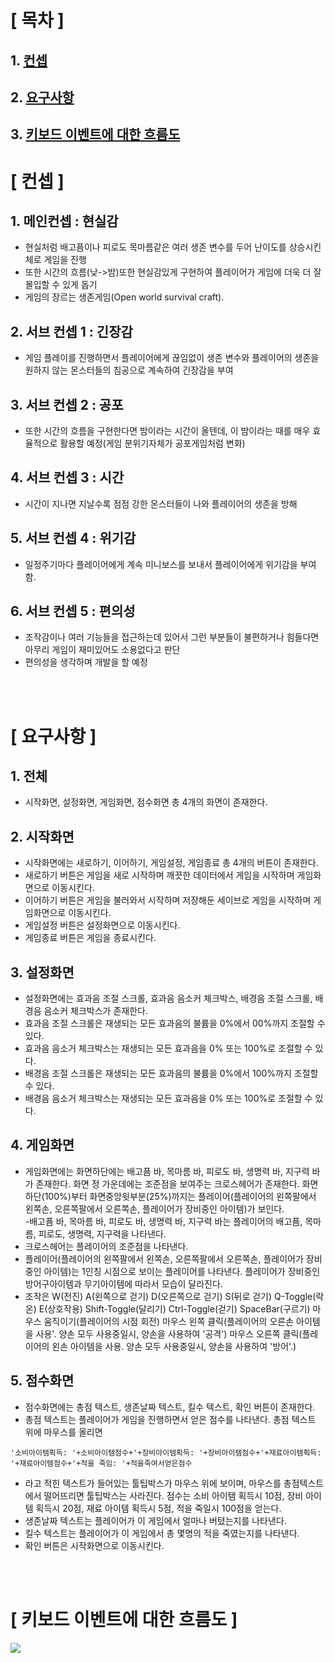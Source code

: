 
# [ 목차 ]
## 1. [컨셉](#1) <br />
## 2. [요구사항](#2) <br />
## 3. [키보드 이벤트에 대한 흐름도](#3) <br />

# [ 컨셉 ] <a name='1'></a>
## 1. 메인컨셉 : 현실감
- 현실처럼 배고픔이나 피로도 목마름같은 여러 생존 변수를 두어
난이도를 상승시킨체로 게임을 진행<br />
- 또한 시간의 흐름(낮->밤)또한 현실감있게 구현하여 플레이어가
게임에 더욱 더 잘 몰입할 수 있게 돕기<br />
- 게임의 장르는 생존게임(Open world survival craft).<br />

## 2. 서브 컨셉 1 : 긴장감
- 게임 플레이를 진행하면서 플레이어에게 끊임없이 생존 변수와
플레이어의 생존을 원하지 않는 몬스터들의 침공으로 계속하여
긴장감을 부여<br />

## 3. 서브 컨셉 2 : 공포
- 또한 시간의 흐름을 구현한다면 밤이라는 시간이 올텐데, 이
밤이라는 때를 매우 효율적으로 활용할 예정(게임 분위기자체가
공포게임처럼 변화)<br />

## 4. 서브 컨셉 3 : 시간
- 시간이 지나면 지날수록 점점 강한 몬스터들이 나와 플레이어의
생존을 방해<br />

## 5. 서브 컨셉 4 : 위기감
- 일정주기마다 플레이어에게 계속 미니보스를 보내서
플레이어에게 위기감을 부여함.<br />

## 6. 서브 컨셉 5 : 편의성
- 조작감이나 여러 기능들을 접근하는데 있어서 그런 부분들이
불편하거나 힘들다면 아무리 게임이 재미있어도 소용없다고
판단<br />
- 편의성을 생각하며 개발을 할 예정<br />


<br><br>
# [ 요구사항 ] <a name='2'></a>

## 1. 전체
- 시작화면, 설정화면, 게임화면, 점수화면 총 4개의 화면이 존재한다.

## 2. 시작화면
- 시작화면에는 새로하기, 이어하기, 게임설정, 게임종료 총 4개의 버튼이 존재한다.<br />
- 새로하기 버튼은 게임을 새로 시작하며 깨끗한 데이터에서 게임을 시작하며 게임화면으로 이동시킨다.<br />
- 이어하기 버튼은 게임을 불러와서 시작하며 저장해둔 세이브로 게임을 시작하며 게임화면으로 이동시킨다.<br />
- 게임설정 버튼은 설정화면으로 이동시킨다.<br />
- 게임종료 버튼은 게임을 종료시킨다.<br />

## 3. 설정화면
- 설정화면에는 효과음 조절 스크롤, 효과음 음소커 체크박스, 배경음 조절 스크롤, 배경음 음소커 체크박스가 존재한다.<br />
- 효과음 조절 스크롤은 재생되는 모든 효과음의 불륨을 0%에서 00%까지 조절할 수 있다.<br />
- 효과음 음소거 체크박스는 재생되는 모든 효과음을 0% 또는 100%로 조절할 수 있다.<br />
- 배경음 조절 스크롤은 재생되는 모든 효과음의 불륨을 0%에서 100%까지 조절할 수 있다.<br />
- 배경음 음소거 체크박스는 재생되는 모든 효과음을 0% 또는 100%로 조절할 수 있다.<br />

## 4. 게임화면
- 게임화면에는 화면하단에는 배고픔 바, 목마름 바, 피로도 바, 생명력 바, 지구력 바가 존재한다. 화면 정 가운데에는 조준점을 보여주는 크로스헤어가 존재한다. 화면하단(100%)부터 화면중앙윗부분(25%)까지는 플레이어(플레이어의 왼쪽팔에서 왼쪽손, 오른쪽팔에서 오른쪽손, 플레이어가 장비중인 아이템)가 보인다.<br />
-배고픔 바, 목마름 바, 피로도 바, 생명력 바, 지구력 바는 플레이어의 배고픔, 목마름, 피로도, 생명력, 지구력을 나타낸다.<br />
- 크로스헤어는 플레이어의 조준점을 나타낸다.<br />
- 플레이어(플레이어의 왼쪽팔에서 왼쪽손, 오른쪽팔에서 오른쪽손, 플레이어가 장비중인 아이템)는 1인칭 시점으로 보이는 플레이어를 나타낸다. 플레이어가 장비중인 방어구아이템과 무기아이템에 따라서 모습이 달라진다.<br />
- 조작은 W(전진) A(왼쪽으로 걷기) D(오른쪽으로 걷기) S(뒤로 걷기) Q-Toggle(락온) E(상호작용) Shift-Toggle(달리기) Ctrl-Toggle(걷기) SpaceBar(구르기) 마우스 움직이기(플레이어의 시점 회전) 마우스 왼쪽 클릭(플레이어의 오른손 아이템을 사용'. 양손 모두 사용중일시, 양손을 사용하여 '공격') 마우스 오른쪽 클릭(플레이어의 왼손 아이템을 사용. 양손 모두 사용중일시, 양손을 사용하여 '방어'.)<br />

## 5. 점수화면
- 점수화면에는 총점 텍스트, 생존날짜 텍스트, 킬수 텍스트, 확인 버튼이 존재한다.<br />
- 총점 텍스트는 플레이어가 게임을 진행하면서 얻은 점수를 나타낸다. 총점 텍스트 위에 마우스를 올리면 <br />

``` '소비아이템획득: '+소비아이템점수+'+장비아이템획득: '+장비아이템점수+'+재료아이템획득: '+재료아이템점수+'+적을 죽임: '+적을죽여서얻은점수 ```

- 라고 적힌 텍스트가 들어있는 툴팁박스가 마우스 위에 보이며, 마우스를 총점텍스트에서 떨어뜨리면 툴팁박스는 사라진다. 점수는 소비 아이템 획득시 10점, 장비 아이템 획득시 20점, 재료 아이템 획득시 5점, 적을 죽일시 100점을 얻는다.<br />
- 생존날짜 텍스트는 플레이어가 이 게임에서 얼마나 버텼는지를 나타낸다.<br />
- 킬수 텍스트는 플레이어가 이 게임에서 총 몇명의 적을 죽였는지를 나타낸다.<br />
- 확인 버튼은 시작화면으로 이동시킨다.<br />


<br><br>
# [ 키보드 이벤트에 대한 흐름도 ] <a name='3'></a>
<img src="img/22.png">
